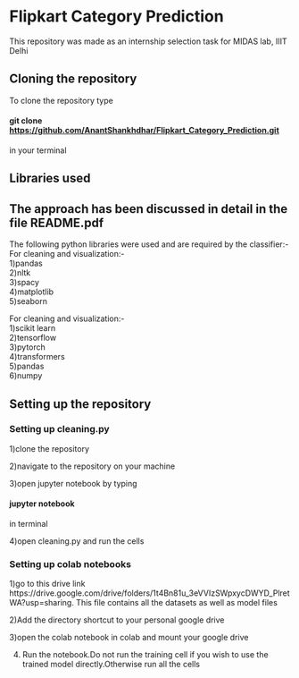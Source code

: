 <h1>Flipkart Category Prediction</h1>

This repository was made as an internship selection task for MIDAS lab, IIIT Delhi  

<h2> Cloning the repository </h2>

To clone the repository type <h4>git clone https://github.com/AnantShankhdhar/Flipkart_Category_Prediction.git</h4> in your terminal

<h2> Libraries used </h2>

<h2>The approach has been discussed in detail in the file README.pdf </h2>

The following python libraries were used and are required by the classifier:-   
For cleaning and visualization:-   
1)pandas   
2)nltk   
3)spacy   
4)matplotlib   
5)seaborn    

For cleaning and visualization:-   
1)scikit learn      
2)tensorflow      
3)pytorch    
4)transformers    
5)pandas   
6)numpy   

<h2>Setting up the repository</h2>   
<h3>Setting up cleaning.py</h3>   
1)clone the repository  

2)navigate to the repository on your machine   

3)open jupyter notebook by typing <h4>jupyter notebook</h4>  in terminal 

4)open cleaning.py and run the cells

<h3>Setting up colab notebooks</h3>   
1)go to this drive link https://drive.google.com/drive/folders/1t4Bn81u_3eVVIzSWpxycDWYD_PlretWA?usp=sharing. This file contains all the datasets as well as model files

2)Add the directory shortcut to your personal google drive 

3)open the colab notebook in colab and mount your google drive

4) Run the notebook.Do not run the training cell if you wish to use the trained model directly.Otherwise run all the cells
  

